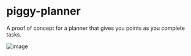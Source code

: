# piggy-planner

A proof of concept for a planner that gives you points as you complete tasks.

![image](https://user-images.githubusercontent.com/126107745/220735402-db7d9418-2bff-475d-916b-cd0efb3ba6c5.png)
                                                                                                  
